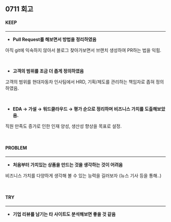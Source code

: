 ## 0711 회고

#### KEEP
---
- **Pull Request를 해보면서 방법을 정리하였음**  

아직 git에 익숙하지 않아서 블로그 찾아가보면서 브랜치 생성하여 PR하는 법을 익힘.  

<br/>

- **고객의 범위를 조금 더 좁게 정의하였음**  

고객의 범위를 현대자동차 인사팀에서 HRD, 기획/제도를 관리하는 책임자로 좁혀 정의하였음.  

<br/>  

- **EDA → 가설 → 워드클라우드 → 평가 순으로 정리하며 비즈니스 가치를 도출해보았음.**  

직원 만족도 증가로 인한 인재 양성, 생산성 향상을 목표로 설정.  

<br/>  

#### PROBLEM
---
- **처음부터 가치있는 상품을 만드는 것을 생각하는 것이 어려움**  

비즈니스 가치를 다양하게 생각해 볼 수 있는 능력을 길러보자 (뉴스 기사 등을 통해..)

<br/>

#### TRY
---
- **기업 리뷰를 남기는 타 사이트도 분석해보면 좋을 것 같음**  

<br/>